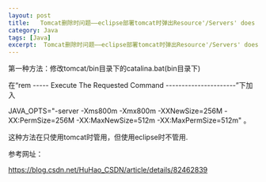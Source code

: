 ```yaml
---
layout: post
title:   Tomcat删除时问题——eclipse部署tomcat时弹出Resource'/Servers' does not exist 
category: Java
tags: [Java]
excerpt:  Tomcat删除时问题——eclipse部署tomcat时弹出Resource'/Servers' does not exist
---
```


第一种方法：修改tomcat/bin目录下的catalina.bat(bin目录下)

在“rem ----- Execute The Requested Command ----------------------”下加入

JAVA_OPTS="-server -Xms800m -Xmx800m -XXNewSize=256M -XX:PermSize=256M -XX:MaxNewSize=512m -XX:MaxPermSize=512m" 。

这种方法在只使用tomcat时管用，但使用eclipse时不管用.



参考网址：


<https://blog.csdn.net/HuHao_CSDN/article/details/82462839>






